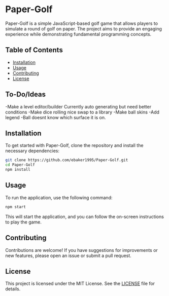 # Paper-Golf

Paper-Golf is a simple JavaScript-based golf game that allows players to simulate a round of golf on paper. The project aims to provide an engaging experience while demonstrating fundamental programming concepts.

## Table of Contents

- [Installation](#installation)
- [Usage](#usage)
- [Contributing](#contributing)
- [License](#license)

## To-Do/Ideas

-Make a level editor/builder
        Currently auto generating but need better conditions
-Make dice rolling nice
        swap to a library
-Make ball skins
-Add legend
-Ball doesnt know which surface it is on.


## Installation

To get started with Paper-Golf, clone the repository and install the necessary dependencies:

```bash
git clone https://github.com/ebaker1995/Paper-Golf.git
cd Paper-Golf
npm install
```

## Usage

To run the application, use the following command:

```bash
npm start
```

This will start the application, and you can follow the on-screen instructions to play the game.

## Contributing

Contributions are welcome! If you have suggestions for improvements or new features, please open an issue or submit a pull request.

## License

This project is licensed under the MIT License. See the [LICENSE](LICENSE) file for details.